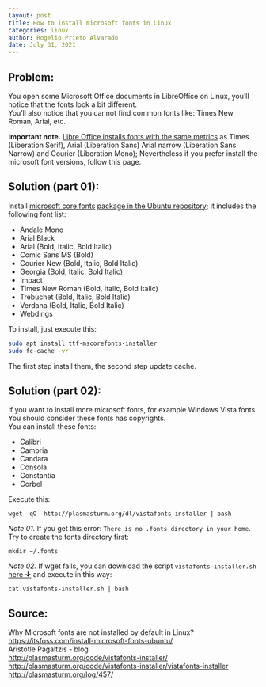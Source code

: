 ```yaml
---
layout: post
title: How to install microsoft fonts in Linux
categories: linux
author: Rogelio Prieto Alvarado
date: July 31, 2021
---
```



## Problem:
You open some Microsoft Office documents in LibreOffice on Linux, you’ll notice that the fonts look a bit different.  
You’ll also notice that you cannot find common fonts like: Times New Roman, Arial, etc.

**Important note.** [Libre Office installs fonts with the same metrics](https://en.wikipedia.org/wiki/Liberation_fonts) as Times (Liberation Serif), Arial (Liberation Sans)  Arial narrow (Liberation Sans Narrow) and Courier (Liberation Mono); Nevertheless if you prefer install the microsoft font versions, follow this page.


## Solution (part 01):
Install [microsoft core fonts](https://en.wikipedia.org/wiki/Core_fonts_for_the_Web) [package in the Ubuntu repository](https://packages.debian.org/stretch/ttf-mscorefonts-installer); it includes the following font list:

- Andale Mono
- Arial Black
- Arial (Bold, Italic, Bold Italic)
- Comic Sans MS (Bold)
- Courier New (Bold, Italic, Bold Italic)
- Georgia (Bold, Italic, Bold Italic)
- Impact
- Times New Roman (Bold, Italic, Bold Italic)
- Trebuchet (Bold, Italic, Bold Italic)
- Verdana (Bold, Italic, Bold Italic)
- Webdings

To install, just execute this:

```bash
sudo apt install ttf-mscorefonts-installer
sudo fc-cache -vr
```

The first step install them, the second step update cache.


## Solution (part 02):

If you want to install more microsoft fonts, for example Windows Vista fonts. You should consider these fonts has copyrights.\
You can install these fonts: 
- Calibri
- Cambria
- Candara
- Consola
- Constantia
- Corbel

Execute this:
```
wget -qO- http://plasmasturm.org/dl/vistafonts-installer | bash
```

_Note 01._ If you get this error: `There is no .fonts directory in your home`. Try to create the fonts directory first:

```
mkdir ~/.fonts
``` 
_Note 02._ If wget fails, you can download the script `vistafonts-installer.sh` [here **↓**](https://github.com/rogelioprieto/linux-tips/blob/master/_posts/microsoft-fonts/vistafonts-installer.sh)
and execute in this way:

```
cat vistafonts-installer.sh | bash
```




## Source:  
Why Microsoft fonts are not installed by default in Linux?\
<https://itsfoss.com/install-microsoft-fonts-ubuntu/> \
Aristotle Pagaltzis - blog\
<http://plasmasturm.org/code/vistafonts-installer/>\
<http://plasmasturm.org/code/vistafonts-installer/vistafonts-installer>\
<http://plasmasturm.org/log/457/>


